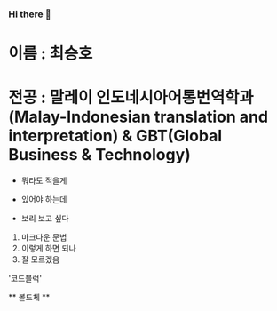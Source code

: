 ### Hi there 👋

<!--
**98SeunghoChoi/98SeunghoChoi** is a ✨ _special_ ✨ repository because its `README.md` (this file) appears on your GitHub profile.

Here are some ideas to get you started:

- 🔭 I’m currently working on ...
- 🌱 I’m currently learning ...
- 👯 I’m looking to collaborate on ...
- 🤔 I’m looking for help with ...
- 💬 Ask me about ...
- 📫 How to reach me: ...
- 😄 Pronouns: ...
- ⚡ Fun fact: ...
-->

# 이름 : 최승호
# 전공 : 말레이 인도네시아어통번역학과 (Malay-Indonesian translation and interpretation) & GBT(Global Business & Technology)

* 뭐라도 적을게
+ 있어야 하는데
- 보리 보고 싶다

1. 마크다운 문법
2. 이렇게 하면 되나
3. 잘 모르겠음

'코드블럭'

** 볼드체 **
